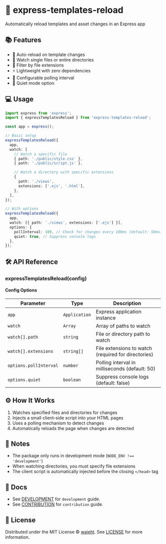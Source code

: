 # 🔄 express-templates-reload

Automatically reload templates and asset changes in an Express app

## 📚 Features

- 🔄 Auto-reload on template changes
- 📁 Watch single files or entire directories
- 🎯 Filter by file extensions
- ⚡ Lightweight with zero dependencies
- 🔧 Configurable polling interval
- 🤫 Quiet mode option

## 💻 Usage

```ts
import express from 'express';
import { expressTemplatesReload } from 'express-templates-reload';

const app = express();

// Basic setup
expressTemplatesReload({
  app,
  watch: [
    // Watch a specific file
    { path: './public/style.css' },
    { path: './public/script.js' },

    // Watch a directory with specific extensions
    {
      path: './views',
      extensions: ['.ejs', '.html'],
    },
  ],
});

// With options
expressTemplatesReload({
  app,
  watch: [{ path: './views', extensions: ['.ejs'] }],
  options: {
    pollInterval: 100, // Check for changes every 100ms (default: 50ms)
    quiet: true, // Suppress console logs
  },
});
```

## 🛠️ API Reference

### expressTemplatesReload(config)

#### Config Options

| Parameter              | Type          | Description                                         |
| ---------------------- | ------------- | --------------------------------------------------- |
| `app`                  | `Application` | Express application instance                        |
| `watch`                | `Array`       | Array of paths to watch                             |
| `watch[].path`         | `string`      | File or directory path to watch                     |
| `watch[].extensions`   | `string[]`    | File extensions to watch (required for directories) |
| `options.pollInterval` | `number`      | Polling interval in milliseconds (default: 50)      |
| `options.quiet`        | `boolean`     | Suppress console logs (default: false)              |

## ⚙️ How It Works

1. Watches specified files and directories for changes
2. Injects a small client-side script into your HTML pages
3. Uses a polling mechanism to detect changes
4. Automatically reloads the page when changes are detected

## 📝 Notes

- The package only runs in development mode (`NODE_ENV !== 'development'`)
- When watching directories, you must specify file extensions
- The client script is automatically injected before the closing `</head>` tag

## 📑 Docs

- See [DEVELOPMENT](./docs/development.md) for `development` guide.
- See [CONTRIBUTION](./docs/contribution.md) for `contribution` guide.

## 📜 License

Distributed under the MIT License © [wajeht](https://github.com/wajeht). See [LICENSE](./LICENSE) for more information.
